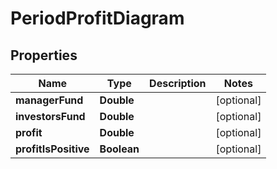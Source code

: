 
# PeriodProfitDiagram

## Properties
Name | Type | Description | Notes
------------ | ------------- | ------------- | -------------
**managerFund** | **Double** |  |  [optional]
**investorsFund** | **Double** |  |  [optional]
**profit** | **Double** |  |  [optional]
**profitIsPositive** | **Boolean** |  |  [optional]




